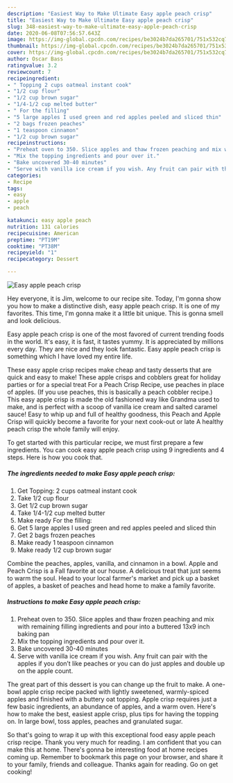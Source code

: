 ```yaml
---
description: "Easiest Way to Make Ultimate Easy apple peach crisp"
title: "Easiest Way to Make Ultimate Easy apple peach crisp"
slug: 348-easiest-way-to-make-ultimate-easy-apple-peach-crisp
date: 2020-06-08T07:56:57.643Z
image: https://img-global.cpcdn.com/recipes/be3024b7da265701/751x532cq70/easy-apple-peach-crisp-recipe-main-photo.jpg
thumbnail: https://img-global.cpcdn.com/recipes/be3024b7da265701/751x532cq70/easy-apple-peach-crisp-recipe-main-photo.jpg
cover: https://img-global.cpcdn.com/recipes/be3024b7da265701/751x532cq70/easy-apple-peach-crisp-recipe-main-photo.jpg
author: Oscar Bass
ratingvalue: 3.2
reviewcount: 7
recipeingredient:
- " Topping 2 cups oatmeal instant cook"
- "1/2 cup flour"
- "1/2 cup brown sugar"
- "1/4-1/2 cup melted butter"
- " For the filling"
- "5 large apples I used green and red apples peeled and sliced thin"
- "2 bags frozen peaches"
- "1 teaspoon cinnamon"
- "1/2 cup brown sugar"
recipeinstructions:
- "Preheat oven to 350. Slice apples and thaw frozen peaching and mix with remaining filling ingredients and pour into a buttered 13x9 inch baking pan"
- "Mix the topping ingredients and pour over it."
- "Bake uncovered 30-40 minutes"
- "Serve with vanilla ice cream if you wish. Any fruit can pair with the apples if you don’t like peaches or you can do just apples and double up on the apple count."
categories:
- Recipe
tags:
- easy
- apple
- peach

katakunci: easy apple peach 
nutrition: 131 calories
recipecuisine: American
preptime: "PT19M"
cooktime: "PT38M"
recipeyield: "1"
recipecategory: Dessert

---
```



![Easy apple peach crisp](https://img-global.cpcdn.com/recipes/be3024b7da265701/751x532cq70/easy-apple-peach-crisp-recipe-main-photo.jpg)

Hey everyone, it is Jim, welcome to our recipe site. Today, I'm gonna show you how to make a distinctive dish, easy apple peach crisp. It is one of my favorites. This time, I'm gonna make it a little bit unique. This is gonna smell and look delicious.

Easy apple peach crisp is one of the most favored of current trending foods in the world. It's easy, it is fast, it tastes yummy. It is appreciated by millions every day. They are nice and they look fantastic. Easy apple peach crisp is something which I have loved my entire life.

These easy apple crisp recipes make cheap and tasty desserts that are quick and easy to make! These apple crisps and cobblers great for holiday parties or for a special treat For a Peach Crisp Recipe, use peaches in place of apples. (If you use peaches, this is basically a peach cobbler recipe.) This easy apple crisp is made the old fashioned way like Grandma used to make, and is perfect with a scoop of vanilla ice cream and salted caramel sauce! Easy to whip up and full of healthy goodness, this Peach and Apple Crisp will quickly become a favorite for your next cook-out or late A healthy peach crisp the whole family will enjoy.


To get started with this particular recipe, we must first prepare a few ingredients. You can cook easy apple peach crisp using 9 ingredients and 4 steps. Here is how you cook that.

##### The ingredients needed to make Easy apple peach crisp:

1. Get  Topping: 2 cups oatmeal instant cook
1. Take 1/2 cup flour
1. Get 1/2 cup brown sugar
1. Take 1/4-1/2 cup melted butter
1. Make ready  For the filling:
1. Get 5 large apples I used green and red apples peeled and sliced thin
1. Get 2 bags frozen peaches
1. Make ready 1 teaspoon cinnamon
1. Make ready 1/2 cup brown sugar


Combine the peaches, apples, vanilla, and cinnamon in a bowl. Apple and Peach Crisp is a Fall favorite at our house. A delicious treat that just seems to warm the soul. Head to your local farmer&#39;s market and pick up a basket of apples, a basket of peaches and head home to make a family favorite. 

##### Instructions to make Easy apple peach crisp:

1. Preheat oven to 350. Slice apples and thaw frozen peaching and mix with remaining filling ingredients and pour into a buttered 13x9 inch baking pan
1. Mix the topping ingredients and pour over it.
1. Bake uncovered 30-40 minutes
1. Serve with vanilla ice cream if you wish. Any fruit can pair with the apples if you don’t like peaches or you can do just apples and double up on the apple count.


The great part of this dessert is you can change up the fruit to make. A one-bowl apple crisp recipe packed with lightly sweetened, warmly-spiced apples and finished with a buttery oat topping. Apple crisp requires just a few basic ingredients, an abundance of apples, and a warm oven. Here&#39;s how to make the best, easiest apple crisp, plus tips for having the topping on. In large bowl, toss apples, peaches and granulated sugar. 

So that's going to wrap it up with this exceptional food easy apple peach crisp recipe. Thank you very much for reading. I am confident that you can make this at home. There's gonna be interesting food at home recipes coming up. Remember to bookmark this page on your browser, and share it to your family, friends and colleague. Thanks again for reading. Go on get cooking!
